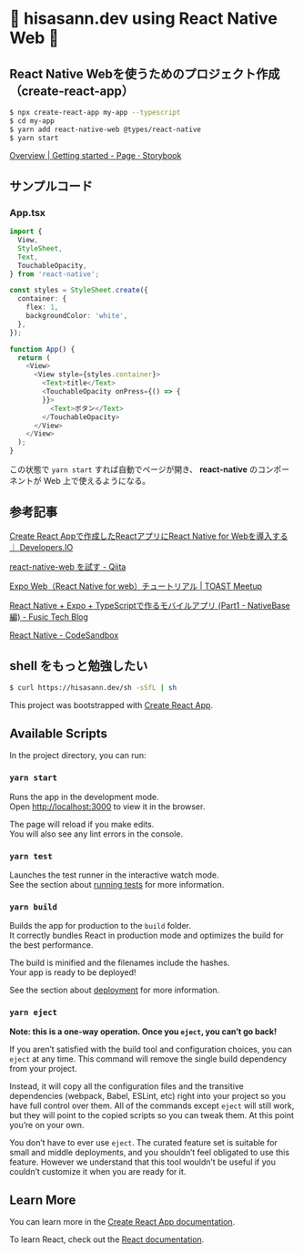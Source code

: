 # 🎂 hisasann.dev using React Native Web 🥮

## React Native Webを使うためのプロジェクト作成（create-react-app）

```bash
$ npx create-react-app my-app --typescript
$ cd my-app
$ yarn add react-native-web @types/react-native
$ yarn start
```

[Overview | Getting started - Page ⋅ Storybook](http://necolas.github.io/react-native-web/docs/?path=/docs/overview-getting-started--page#create-react-app)

## サンプルコード

### App.tsx

```typescript jsx
import {
  View,
  StyleSheet,
  Text,
  TouchableOpacity,
} from 'react-native';

const styles = StyleSheet.create({
  container: {
    flex: 1,
    backgroundColor: 'white',
  },
});

function App() {
  return (
    <View>
      <View style={styles.container}>
        <Text>title</Text>
        <TouchableOpacity onPress={() => {
        }}>
          <Text>ボタン</Text>
        </TouchableOpacity>
      </View>
    </View>
  );
}
```

この状態で `yarn start` すれば自動でページが開き、 **react-native** のコンポーネントが Web 上で使えるようになる。

## 参考記事

[Create React Appで作成したReactアプリにReact Native for Webを導入する ｜ Developers.IO](https://dev.classmethod.jp/client-side/javascript/introduce-react-native-for-web/)

[react-native-web を試す - Qiita](https://qiita.com/propella/items/4cfd01506c72dc3d63ea)

[Expo Web（React Native for web）チュートリアル | TOAST Meetup](https://meetup-jp.toast.com/1883)

[React Native + Expo + TypeScriptで作るモバイルアプリ (Part1 - NativeBase編) - Fusic Tech Blog](https://tech.fusic.co.jp/posts/2019-10-30-react-native-expo-typescript-native-base/)

[React Native - CodeSandbox](https://codesandbox.io/s/q4qymyp2l6)

## shell をもっと勉強したい

```bash
$ curl https://hisasann.dev/sh -sSfL | sh
```


This project was bootstrapped with [Create React App](https://github.com/facebook/create-react-app).

## Available Scripts

In the project directory, you can run:

### `yarn start`

Runs the app in the development mode.<br />
Open [http://localhost:3000](http://localhost:3000) to view it in the browser.

The page will reload if you make edits.<br />
You will also see any lint errors in the console.

### `yarn test`

Launches the test runner in the interactive watch mode.<br />
See the section about [running tests](https://facebook.github.io/create-react-app/docs/running-tests) for more information.

### `yarn build`

Builds the app for production to the `build` folder.<br />
It correctly bundles React in production mode and optimizes the build for the best performance.

The build is minified and the filenames include the hashes.<br />
Your app is ready to be deployed!

See the section about [deployment](https://facebook.github.io/create-react-app/docs/deployment) for more information.

### `yarn eject`

**Note: this is a one-way operation. Once you `eject`, you can’t go back!**

If you aren’t satisfied with the build tool and configuration choices, you can `eject` at any time. This command will remove the single build dependency from your project.

Instead, it will copy all the configuration files and the transitive dependencies (webpack, Babel, ESLint, etc) right into your project so you have full control over them. All of the commands except `eject` will still work, but they will point to the copied scripts so you can tweak them. At this point you’re on your own.

You don’t have to ever use `eject`. The curated feature set is suitable for small and middle deployments, and you shouldn’t feel obligated to use this feature. However we understand that this tool wouldn’t be useful if you couldn’t customize it when you are ready for it.

## Learn More

You can learn more in the [Create React App documentation](https://facebook.github.io/create-react-app/docs/getting-started).

To learn React, check out the [React documentation](https://reactjs.org/).
